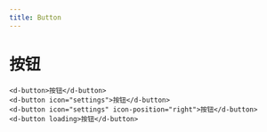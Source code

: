 ```yaml
---
title: Button
---
```


# 按钮

<ClientOnly><button-demo/></ClientOnly>

```
<d-button>按钮</d-button>
<d-button icon="settings">按钮</d-button>
<d-button icon="settings" icon-position="right">按钮</d-button>
<d-button loading>按钮</d-button>
```
